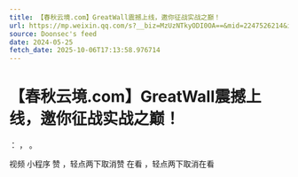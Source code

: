 ```yaml
---
title: 【春秋云境.com】GreatWall震撼上线，邀你征战实战之巅！
url: https://mp.weixin.qq.com/s?__biz=MzUzNTkyODI0OA==&mid=2247526214&idx=1&sn=3cc3eab2e50ec7dd5065d0ed8e73381d
source: Doonsec's feed
date: 2024-05-25
fetch_date: 2025-10-06T17:13:58.976714
---
```


# 【春秋云境.com】GreatWall震撼上线，邀你征战实战之巅！

：
，
。

视频
小程序
赞
，轻点两下取消赞
在看
，轻点两下取消在看